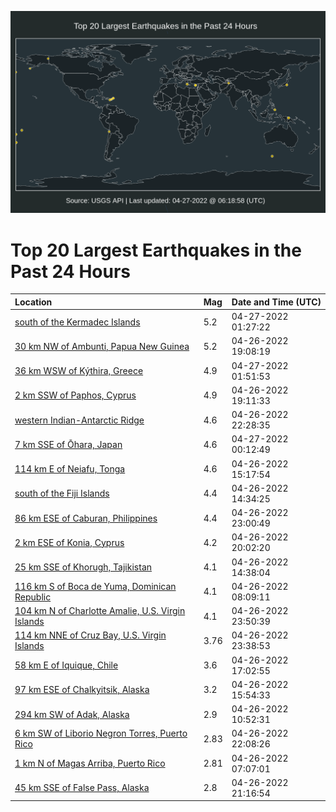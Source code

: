![Map](./map.png)

# Top 20 Largest Earthquakes in the Past 24 Hours

| Location | Mag | Date and Time (UTC) |
|:---|:---|:---|
| [south of the Kermadec Islands](https://earthquake.usgs.gov/earthquakes/eventpage/us6000hgkn) | 5.2 | 04-27-2022 01:27:22 |
| [30 km NW of Ambunti, Papua New Guinea](https://earthquake.usgs.gov/earthquakes/eventpage/us6000hghs) | 5.2 | 04-26-2022 19:08:19 |
| [36 km WSW of Kýthira, Greece](https://earthquake.usgs.gov/earthquakes/eventpage/us6000hgkt) | 4.9 | 04-27-2022 01:51:53 |
| [2 km SSW of Paphos, Cyprus](https://earthquake.usgs.gov/earthquakes/eventpage/us6000hght) | 4.9 | 04-26-2022 19:11:33 |
| [western Indian-Antarctic Ridge](https://earthquake.usgs.gov/earthquakes/eventpage/us6000hgjn) | 4.6 | 04-26-2022 22:28:35 |
| [7 km SSE of Ōhara, Japan](https://earthquake.usgs.gov/earthquakes/eventpage/us6000hgkb) | 4.6 | 04-27-2022 00:12:49 |
| [114 km E of Neiafu, Tonga](https://earthquake.usgs.gov/earthquakes/eventpage/us6000hggc) | 4.6 | 04-26-2022 15:17:54 |
| [south of the Fiji Islands](https://earthquake.usgs.gov/earthquakes/eventpage/us6000hgfx) | 4.4 | 04-26-2022 14:34:25 |
| [86 km ESE of Caburan, Philippines](https://earthquake.usgs.gov/earthquakes/eventpage/us6000hgkx) | 4.4 | 04-26-2022 23:00:49 |
| [2 km ESE of Konia, Cyprus](https://earthquake.usgs.gov/earthquakes/eventpage/us6000hgid) | 4.2 | 04-26-2022 20:02:20 |
| [25 km SSE of Khorugh, Tajikistan](https://earthquake.usgs.gov/earthquakes/eventpage/us6000hgfy) | 4.1 | 04-26-2022 14:38:04 |
| [116 km S of Boca de Yuma, Dominican Republic](https://earthquake.usgs.gov/earthquakes/eventpage/pr2022116000) | 4.1 | 04-26-2022 08:09:11 |
| [104 km N of Charlotte Amalie, U.S. Virgin Islands](https://earthquake.usgs.gov/earthquakes/eventpage/pr2022116003) | 4.1 | 04-26-2022 23:50:39 |
| [114 km NNE of Cruz Bay, U.S. Virgin Islands](https://earthquake.usgs.gov/earthquakes/eventpage/pr2022116002) | 3.76 | 04-26-2022 23:38:53 |
| [58 km E of Iquique, Chile](https://earthquake.usgs.gov/earthquakes/eventpage/us6000hggr) | 3.6 | 04-26-2022 17:02:55 |
| [97 km ESE of Chalkyitsik, Alaska](https://earthquake.usgs.gov/earthquakes/eventpage/ak0225c3left) | 3.2 | 04-26-2022 15:54:33 |
| [294 km SW of Adak, Alaska](https://earthquake.usgs.gov/earthquakes/eventpage/ak0225c0lyw5) | 2.9 | 04-26-2022 10:52:31 |
| [6 km SW of Liborio Negron Torres, Puerto Rico](https://earthquake.usgs.gov/earthquakes/eventpage/pr2022116001) | 2.83 | 04-26-2022 22:08:26 |
| [1 km N of Magas Arriba, Puerto Rico](https://earthquake.usgs.gov/earthquakes/eventpage/pr71346158) | 2.81 | 04-26-2022 07:07:01 |
| [45 km SSE of False Pass, Alaska](https://earthquake.usgs.gov/earthquakes/eventpage/us6000hgj3) | 2.8 | 04-26-2022 21:16:54 |
